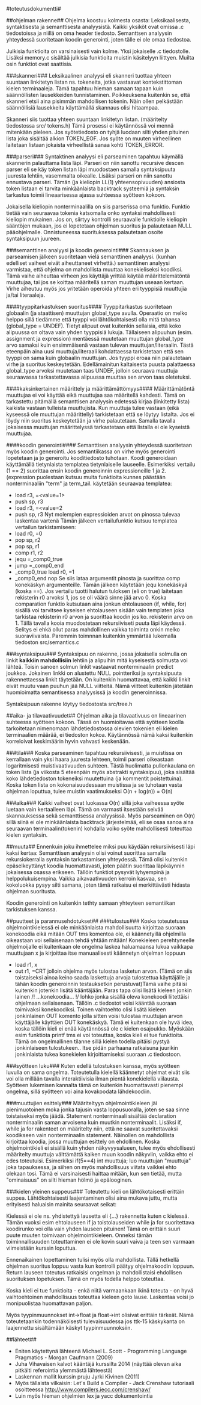 #toteutusdokumentti#

##ohjelman rakenne##
Ohjelma koostuu kolmesta osasta: Leksikaalisesta, syntaktisesta ja semanttisesta analyysistä.
Kaikki yksiköt ovat omissa .c tiedostoissa ja niillä on oma header tiedosto. Semanttsen
analyysin yhteydessä suoritetaan koodin generointi, joten tälle ei ole omaa tiedostoa.

Julkisia funktioita on varsinaisesti vain kolme. Yksi jokaiselle .c tiedostolle.
Lisäksi memory.c sisältää julkisia funktioita muistin käsitelyyn liittyen. Muilta osin
funktiot ovat saattisia.

###skanneri###
Leksikaalinen analyysi eli skanneri tuottaa yhteen suuntaan linkitetyn listan ns.
tokeneita, jotka vastaavat kontekstittoman kielen terminaaleja. Tämä tapahtuu hieman
samaan tapaan kuin säännöllisten lausekkeiden tunnistaminen. Poikkeuksena kuitenkin se,
että skanneri etsii aina pisimmän mahdollisen tokenin. Näin ollen pelkästään
säännöllisiä lausekkeita käyttämällä skannaus olisi hitaampaa.

Skanneri siis tuottaa yhteen suuntaan linkitetyn listan. (määritelty tiedostossa
src/ tokens.h) Tämä prosessi ei käytännössä voi mennä mitenkään pieleen. Jos syötetiedosto
on tyhjä luodaan silti yhden pituinen lista joka sisältää alkion TOKEN_EOF.
Jos syöte on muuten virheellinen laitetaan listaan jokaista virheellistä sanaa kohti
TOKEN_ERROR.

###parseri###
Syntaktinen analyysi eli parseaminen tapahtuu käymällä skannerin palauttama lista
läpi. Parseri on niin sanottu recursive descen parser eli se käy token listan läpi
muodostaen samalla syntaksipuuta juuresta lehtiin, vasemmalta
oikealle. Lisäksi parseri on niin sanottu ennustava parseri. Tämän (ja kieliopin
LL(1) yhteensopivuuden) ansiosta token listaan ei tarvita minkäänlaista backtrack
systeemiä ja syntaksin tarkastus toimii lineaarisessa ajassa suhteessa syötteen kokoon.

Jokaisella kieliopin nonterminaalilla on siis parserissa oma funktio. Funktio tietää
vain seuraavaa tokenia katsomalla onko syntaksi mahdollisesti kieliopin mukainen.
Jos on, siirtyy kontrolli seuraavalle funktiolle kieliopin sääntöjen mukaan, jos ei
lopetetaan ohjelman suoritus ja palautetaan NULL pääohjelmalle. Onnistuneessa
suorituksessa palautetaan osoite syntaksipuun juureen.

###semanttinen analyysi ja koodin generointi###
Skannauksen ja parseamisen jälkeen suoritetaan vielä semanttinen analyysi.
(kunhan edelliset vaiheet eivät aiheuttaneet virhettä.) semanttinen analyysi varmistaa,
että ohjelma on mahdollista muuttaa konekieliseksi koodiksi. Tämä vaihe aiheuttaa
virheen jos käyttäjä yrittää käytää määrittelemätöntä muuttujaa, tai jos se koittaa
määritellä saman muuttujan useaan kertaan. Virhe aiheutuu myös jos yritetään operoida
yhteen eri tyyppisiä muuttujia ja/tai literaaleja.

####tyyppitarkastuksen suoritus####
Tyyppitarkastus suoritetaan globaalin
(ja staattisen) muuttujan global_type avulla. Operaatio on melko helppo sillä tiedämme
että tyyppi voi lähtökohtaisesti olla mitä tahansa (global_type = UNDEF). Tietyt
alipuut ovat kuitenkin sellaisia, että koko alipuussa on oltava vain yhden tyyppisiä
lukuja. Tällaiseen alipuuhun (esim. assignment ja expression) mentäessä muutetaan
muuttujan global_type arvo samaksi kuin ensimmäisenä vastaan tulevan muuttujan/literaalin.
Tästä eteenpäin aina uusi muuttuja/literaali kohdattaessa tarkistetaan että sen tyyppi
on sama kuin globaalin muuttujan. Jos tyyppi eroaa niin palautetaan virhe ja suoritus
keskeytetään. Edellämainitun kaltaisesta puusta palattaessa global_type arvoksi muutetaan
taas UNDEF, jolloin seuraava muuttuja seuraavassa tarkastettavassa alipuussa muuttaa
sen arvon taas oletetuksi.

####kaksinkertainen määrittely ja määrittämättömyys####
Määrittämätöntä muuttujaa ei voi käyttää eikä muuttujaa saa määritellä kahdesti. Tämä
on tarkastettu pitämällä semanttisen analyysin edetessä kirjaa (linkitetty lista) kaikista
vastaan tulleista muuttujista. Kun muuttuja tulee vastaan (eikä kyseessä ole muuttujan
määrittelly) tarkistetaan että se löytyy listalta. Jos ei löydy niin suoritus keskeytetään
ja virhe palautetaan. Samalla tavalla jokaisessa muuttujan määrittelyssä tarkastetaan
että listalla ei ole kyseistä muuttujaa.

####koodin generointi####
Semanttisen analyysin yhteydessä suoritetaan myös koodin generointi. Jos semantiikassa
on virhe myös generointi lopetetaan ja jo generoitu kooditiedosto tuhotaan. Koodi
generoidaan käyttämällä tietynlaista templatea tietynlaiselle lauseelle. Esimerkiksi
vertailu (1 == 2) suorittaa ensin koodin generoinnin expressioneille 1 ja 2.
(expression puolestaan kutsuu muita funktioita kunnes päästään nonterminaaliin "term"
ja term_tail. käytetään seuraavaa templatea:
 * load r3, =<value=1>
 * push sp, r3
 * load r3, =<value=2
 * push sp, r3
Nyt molempien expressioiden arvot on pinossa tulevaa laskentaa vartenä
Tämän jälkeen vertailufunktio kutsuu templatea vertailun tarkistamiseen:
 * load r0, =0
 * pop sp, r2
 * pop sp, r1
 * comp r1, r2
 * jequ =_comp0_true
 * jump =_comp0_end
 * _comp0_true load r0, =1
 * _comp0_end nop
Se siis lataa argumentit pinosta ja suorittaa comp konekäskyn argumenteille. Tämän jälkeen
käytetään jequ konekäskyä (koska ==). Jos vertailu tuotti halutun tuloksen (eli on true)
laitetaan rekisterin r0 arvoksi 1, jos se oli väärä sinne jää arvo 0. Koska comparation
funktio kutsutaan aina jonkun ehtolauseen (if, while, for) sisällä voi tarvitsee kyseisen
ehtolauseen sisään vain templaten joka tarkistaa rekisterin r0 arvon ja suorittaa koodin
jos ko. rekisterin arvo on 1. Tällä tavalla kooia muodostetaan rekursiiviseti puuta
läpi käydessä. Selitys ei ehkä ollut paras mahdollinen vaikka toiminta onkin melko
suoraviivaista. Paremmin toimnnan kuitenkin ymmärtää lukemalla tiedoston src/semantics.c

###syntaksipuu###
Syntaksipuu on rakenne, jossa jokaisella solmulla on linkit **kaikkiin mahdollisiin**
lehtiin ja alipuihin mitä kyseisestä solmusta voi lähteä. Toisin sanoen solmun linkit
vastaavat nonterminaalin predict joukkoa. Jokainen linkki on alustettu NULL pointteriksi
ja syntaksipuuta rakennettaessa linkit täytetään. On kuitenkin huomattavaa, että kaikki
linkit eivät muutu vaan puuhun jää NULL viitteitä. Nämä viitteet kuitenkin jätetään
huomioimatta semantisessa analyysissä ja koodin generoinnissa.

Syntaksipuun rakenne löytyy tiedostosta src/tree.h

##aika- ja tilavaativuudet##
Ohjelman aika ja tilavaativuus on lineaarinen suhteessa syötteen kokoon. Tässä on
huomioitavaa että syötteen koolla tarkoitetaan nimenomaan lähdetiedostossa olevien
tokenien eli kielen terminaalien määrää, ei tiedoston kokoa. Käytännössä nämä kaksi
kuitenkin korreloivat keskimäärin hyvin vahvasti keskenään.

###tila###
Koska parseaminen tapahtuu rekursiivisesti, ja muistissa on kerrallaan vain yksi haara
juuresta lehteen, toimii parseri oikeastaan logaritmisesti muistivaativuuden suhteen.
Tästä huolimatta pullonkaulana on token lista (ja viikosta 5 eteenpäin myös
abstrakti syntaksipuu), joka sisältää koko lähdetiedoston
tokeneiksi muutettuina (ja kommentit poistettuina). Koska token lista on
kokonaisuudessaan muistissa ja se tuhotaan vasta ohjelman loputtua, tulee muistin
vaatimukseksi O(n + log(n)) = O(n)

###aika###
Kaikki vaiheet ovat luokassa O(n) sillä joka vaiheessa syöte luetaan vain kertaalleen läpi.
Tämä on varmasti itsestään selvää skannauksessa sekä semanttisessa analyysissä. Myös parseaminen
on O(n) sillä siinä ei ole minkäänlaista backtrack järjestelmää, eli se osaa sanoa aina
seuraavan terminaalin(tokenin) kohdalla voiko syöte mahdollisesti toteuttaa kielen syntaksin.

##muuta##
Ennenkuin joku ihmettelee miksi puu käydään rekursiivisesti läpi kaksi kertaa:
Semanttisen analyysin olisi voinut suorittaa samalla rekursiokerralla syntaksin tarkastamisen
yhteydessä. Tämä olisi kuitenkin epäselkeyttänyt koodia huomattavasti, joten päätin
suorittaa läpikäynnin jokaisessa osassa erikseen. Tällöin funktiot pysyvät lyhyempinä
ja helppolukuisempina. Vaikka aikavaativuuden kerroin kasvaa, sen kokoluokka pysyy
silti samana, joten tämä ratkaisu ei merkittävästi hidasta ohjelman suoritusta.

Koodin generointi on kuitenkin tethty samaan yhteyteen semantiikan tarkistuksen kanssa.

##puutteet ja parannusehdotukset##
###tulostus###
Koska toteutetussa ohjelmointikielessä ei ole minkäänlaista mahdollisuutta kirjoittaa suoraan
konekoodia eikä mitään OUT tms komentoa ole, ei käännetyillä ohjelmilla oikeastaan voi sellaisenaan
tehdä yhtään mitään! Konekieleen perehtyneelle ohjelmoijalle ei kuitenkaan ole ongelma laskea haluamaansa
lukua vaikkapa muuttujaan x ja kirjoittaa itse manuaalisesti käännetyn ohjelman loppuun
 * load r1, x
 * out r1, =CRT
jolloin ohjelma myös tulostaa lasketun arvon. (Tämä on siis toistaiseksi ainoa keino saada laskettuja
arvoja tulostettua käyttäjälle ja tähän koodin generoinnin testauksetkin perustuvat)Tämä vaihe pitäisi kuitenkin jotenkin lisätä kääntäjään.
Paras tapa olisi lisätä kieleen jonkin lainen /! ...konekoodia... !/ lohko jonka sisällä oleva konekoodi
liitettäisi ohjelmaan sellaisenaan. Tällöin .c tiedostot voisi kääntää suoraan toimivaksi konekoodiksi.
Toinen vaihtoehto olisi lisätä kieleen jonkinlainen OUT komento jolla sitten voisi tulostaa muuttujan arvon
käyttäjälle käyttäen OUT konekäskyä. Tämä ei kuitenkaan ole hyvä idea, koska tällöin kieli ei enää
käytännössä ole c kielen osajoukko. Myöskään esim funktiota printf tms ei voi toteuttaa, koska kieli ei
tue funktioita. Tämä on ongelmallinen tilanne sillä kielen todella pitäisi pystyä jonkinlaiseen
tulostukeen.. Itse pidän parhaana ratkaisuna juurikin jonkinlaista tukea konekielen kirjoittamiseksi
suoraan .c tiedostoon.

###syötteen luku###
Kuten edellä tulostuksen kanssa, myös syötteen luvulla on sama ongelma. Toteutetulla kielellä käännetyt
ohjelmat eivät siis voi olla millään tavalla interaktiivisia ilman pientä konekielellä viilausta.
Syötteen lukemisen kannalta tämä on kuitenkin huomattavasti pienempi ongelma, sillä syötteen voi aina
kovakoodata lähdekoodiin.

###muuttujien esittely###
Määriteltyyn ohjelmointikieleen jäi pienimuotoinen moka jonka tajusin vasta loppusuoralla, joten se saa
sinne toistaiseksi myös jäädä. Statement nonterminaali sisältää declaration nonterminaalin saman arvoisena
kuin muutkin nonterminaalit. Lisäksi if, while ja for rakenteet on määritelty niin, että ne saavat
suoritettavaksi koodikseen vain nonterminaalin statement. Näinollen on mahdollista kirjoittaa koodia,
jossa muuttujan esittely on ehdollinen. Koska ohjelmointikieli ei sisällä kuin yhden näkyvyysalueen, tulee
myös ehdollisesti määritelty muuttuja välttämättä kaiken muun koodin näkyviin, vaikka ehto ei edes toteutuisi.
Esimerkiksi if(5==4) int muuttuja; luo muuttujan "muuttuja" joka tapauksessa, ja siihen on myös mahdollisuus
viitata vaikkei ehto olekaan tosi. Tämä ei varsinaisesti haittaa mitään, kun sen tietää, mutta "ominaisuus"
on silti hieman hölmö ja epälooginen.

###kielen yleinen suppeus###
Toteutettu kieli on lähtökotaisesti erittäin suppea. Lähtökohtaisesti laajentaminen olisi aina mukava
juttu, mutta erityisesti haluaisin mainita seuraavat seikat:

Kielessä ei ole ns. yhdistettyä lausetta
eli {...} rakennetta kuten c kielessä. Tämän vuoksi esim ehtolauseen if ja toistolauseiden while ja for
suoritettava koodirunko voi olla vain yhden lauseen pituinen! Tämä on erittäin suuri puute muuten
toimivaan ohjelmointikieleen. Onneksi tämän toiminnallisuuden toteuttaminen ei ole kovin suuri vaiva
ja teen sen varmaan viimeistään kurssin loputtua.

Ennenaikainen lopettaminen tulisi myös olla mahdollista. Tällä hetkellä ohjelman suoritus loppuu vasta
kun kontrolli päätyy ohjelmakoodin loppuun. Return lauseen toteutus ratkaisisi ongelman ja mahdollistaisi
ehdollisen suorituksen lopetuksen. Tämä on myös todella helppo toteuttaa.

Koska kieli ei tue funktioita - enkä niitä varmaankaan ikinä toteuta - on hyvä vaihtoehtoinen mahdollisuus
toteuttaa kieleen goto lause. Laskentaa voisi jo monipuolistaa huomattavan paljon.

Myös tyypinmuunnokset int->float ja float->int olisivat erittäin tärkeät. Nämä toteutetaankin todennäköisesti
tulevaisuudessa jos ttk-15 käskykanta on laajennettu sisältämään käskyt tyypinmuunnoksiin.

##lähteet##
 * Eniten käytettynä lähteenä Michael L. Scott - Programming Language Pragmatics - Morgan Caufmann (2009)
 * Juha Vihavaisen kalvot kääntäjä kurssilta 2014 (näyttää olevan aika pitkälti referointia ylemmästä lähteestä)
 * Laskennan mallit kurssin pruju Jyrki Kivinen (2011)
 * Myös tällaista vilkaisin: Let's Build a Compiler - Jack Crenshaw tutoriaali osoitteessa http://www.compilers.iecc.com/crenshaw/
 * Luin myös hieman ohjelmien lex ja yacc dokumentointia
